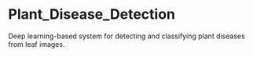 # Plant_Disease_Detection
Deep learning-based system for detecting and classifying plant diseases from leaf images.
